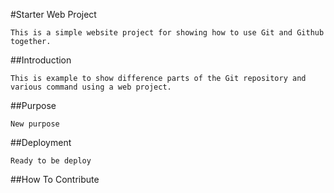 #Starter Web Project
	
	This is a simple website project for showing how to use Git and Github together.
	
##Introduction

	This is example to show difference parts of the Git repository and various command using a web project.

##Purpose

	New purpose
	
##Deployment
	
	Ready to be deploy
	
##How To Contribute
